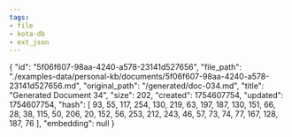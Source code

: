 ```yaml
---
tags:
- file
- kota-db
- ext_json
---
```

{
  "id": "5f06f607-98aa-4240-a578-23141d527656",
  "file_path": "./examples-data/personal-kb/documents/5f06f607-98aa-4240-a578-23141d527656.md",
  "original_path": "/generated/doc-034.md",
  "title": "Generated Document 34",
  "size": 202,
  "created": 1754607754,
  "updated": 1754607754,
  "hash": [
    93,
    55,
    117,
    254,
    130,
    219,
    63,
    197,
    187,
    130,
    151,
    66,
    28,
    38,
    115,
    50,
    206,
    20,
    152,
    56,
    253,
    212,
    243,
    46,
    57,
    73,
    74,
    77,
    167,
    128,
    187,
    76
  ],
  "embedding": null
}
